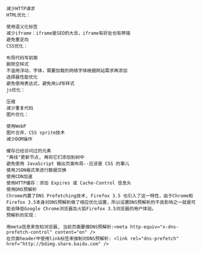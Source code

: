     减少HTTP请求
    HTML优化：

    使用语义化标签
    减少iframe：iframe是SEO的大忌，iframe有好处也有弊端
    避免重定向
    CSS优化：

    布局代码写前面
    删除空样式
    不滥用浮动，字体，需要加载的网络字体根据网站需求再添加
    选择器性能优化
    避免使用表达式，避免用id写样式
    js优化：

    压缩
    减少重复代码
    图片优化：

    使用WebP
    图片合并，CSS sprite技术
    减少DOM操作

    缓存已经访问过的元素
    "离线"更新节点, 再将它们添加到树中
    避免使用 JavaScript 输出页面布局--应该是 CSS 的事儿
    使用JSON格式来进行数据交换
    使用CDN加速
    使用HTTP缓存：添加 Expires 或 Cache-Control 信息头
    使用DNS预解析
    Chrome内置了DNS Prefetching技术, Firefox 3.5 也引入了这一特性，由于Chrome和Firefox 3.5本身对DNS预解析做了相应优化设置，所以设置DNS预解析的不良影响之一就是可能会降低Google Chrome浏览器及火狐Firefox 3.5浏览器的用户体验。
    预解析的实现：

    用meta信息来告知浏览器, 当前页面要做DNS预解析:<meta http-equiv="x-dns-prefetch-control" content="on" />
    在页面header中使用link标签来强制对DNS预解析: <link rel="dns-prefetch" href="http://bdimg.share.baidu.com" />